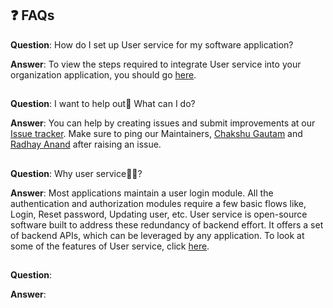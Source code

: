 ## ❓ FAQs

**Question**: How do I set up User service for my software application?

**Answer**: To view the steps required to integrate User service into your organization application, you should go [here](user-service-usage.md).

##
**Question**: I want to help out👋 What can I do?

**Answer**: You can help by creating issues and submit improvements at our [Issue tracker](https://github.com/Samarth-HP/esamwad-user-service/issues). Make sure to ping our Maintainers, [Chakshu Gautam](https://github.com/ChakshuGautam) and [Radhay Anand](https://github.com/radhay-samagra) after raising an issue.

##
**Question**: Why user service🧑‍💻?

**Answer**: Most applications maintain a user login module. All the authentication and authorization modules require a few basic flows like, Login, Reset password, Updating user, etc. User service is open-source software built to address these redundancy of backend effort. It offers a set of backend APIs, which can be leveraged by any application. To look at some of the features of User service, click [here](core-features.md).

##
**Question**:

**Answer**:

